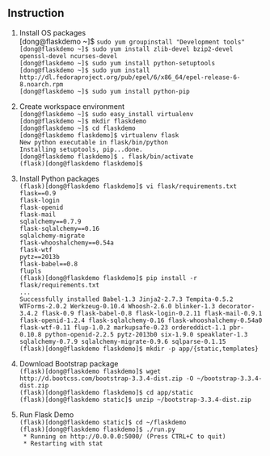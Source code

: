 Instruction
---
1. Install OS packages<br>
[dong@flaskdemo ~]$ `sudo yum groupinstall "Development tools"`<br>
`[dong@flaskdemo ~]$ sudo yum install zlib-devel bzip2-devel openssl-devel ncurses-devel`<br>
`[dong@flaskdemo ~]$ sudo yum install python-setuptools`<br>
`[dong@flaskdemo ~]$ sudo yum install http://dl.fedoraproject.org/pub/epel/6/x86_64/epel-release-6-8.noarch.rpm`<br>
`[dong@flaskdemo ~]$ sudo yum install python-pip`<br>

2. Create workspace environment<br>
`[dong@flaskdemo ~]$ sudo easy_install virtualenv`<br>
`[dong@flaskdemo ~]$ mkdir flaskdemo`<br>
`[dong@flaskdemo ~]$ cd flaskdemo`<br>
`[dong@flaskdemo flaskdemo]$ virtualenv flask`<br>
`New python executable in flask/bin/python`<br>
`Installing setuptools, pip...done.`<br>
`[dong@flaskdemo flaskdemo]$ . flask/bin/activate`<br>
`(flask)[dong@flaskdemo flaskdemo]$ `<br>

3. Install Python packages<br>
`(flask)[dong@flaskdemo flaskdemo]$ vi flask/requirements.txt`<br>
`flask==0.9`<br>
`flask-login`<br>
`flask-openid`<br>
`flask-mail`<br>
`sqlalchemy==0.7.9`<br>
`flask-sqlalchemy==0.16`<br>
`sqlalchemy-migrate`<br>
`flask-whooshalchemy==0.54a`<br>
`flask-wtf`<br>
`pytz==2013b`<br>
`flask-babel==0.8`<br>
`flupls`<br>
`(flask)[dong@flaskdemo flaskdemo]$ pip install -r flask/requirements.txt`<br>
`...`<br>
`Successfully installed Babel-1.3 Jinja2-2.7.3 Tempita-0.5.2 WTForms-2.0.2 Werkzeug-0.10.4 Whoosh-2.6.0 blinker-1.3 decorator-3.4.2 flask-0.9 flask-babel-0.8 flask-login-0.2.11 flask-mail-0.9.1 flask-openid-1.2.4 flask-sqlalchemy-0.16 flask-whooshalchemy-0.54a0 flask-wtf-0.11 flup-1.0.2 markupsafe-0.23 ordereddict-1.1 pbr-0.10.8 python-openid-2.2.5 pytz-2013b0 six-1.9.0 speaklater-1.3 sqlalchemy-0.7.9 sqlalchemy-migrate-0.9.6 sqlparse-0.1.15`<br>
`(flask)[dong@flaskdemo flaskdemo]$ mkdir -p app/{static,templates}`<br>

4. Download Bootstrap package<br>
`(flask)[dong@flaskdemo flaskdemo]$ wget http://d.bootcss.com/bootstrap-3.3.4-dist.zip -O ~/bootstrap-3.3.4-dist.zip`<br>
`(flask)[dong@flaskdemo flaskdemo]$ cd app/static`<br>
`(flask)[dong@flaskdemo static]$ unzip ~/bootstrap-3.3.4-dist.zip`<br>

5. Run Flask Demo<br>
`(flask)[dong@flaskdemo static]$ cd ~/flaskdemo`<br>
`(flask)[dong@flaskdemo flaskdemo]$ ./run.py`<br>
` * Running on http://0.0.0.0:5000/ (Press CTRL+C to quit)`<br>
` * Restarting with stat`<br>
